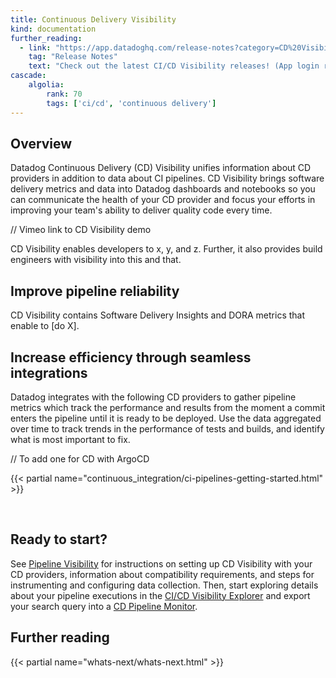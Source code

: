 ```yaml
---
title: Continuous Delivery Visibility
kind: documentation
further_reading:
  - link: "https://app.datadoghq.com/release-notes?category=CD%20Visibility"
    tag: "Release Notes"
    text: "Check out the latest CI/CD Visibility releases! (App login required)"
cascade:
    algolia:
        rank: 70
        tags: ['ci/cd', 'continuous delivery']
---
```


## Overview

Datadog Continuous Delivery (CD) Visibility unifies information about CD providers in addition to data about CI pipelines. CD Visibility brings software delivery metrics and data into Datadog dashboards and notebooks so you can communicate the health of your CD provider and focus your efforts in improving your team's ability to deliver quality code every time.

// Vimeo link to CD Visibility demo

CD Visibility enables developers to x, y, and z. Further, it also provides build engineers with visibility into this and that. 

## Improve pipeline reliability

CD Visibility contains Software Delivery Insights and DORA metrics that enable to [do X].

## Increase efficiency through seamless integrations

Datadog integrates with the following CD providers to gather pipeline metrics which track the performance and results from the moment a commit enters the pipeline until it is ready to be deployed. Use the data aggregated over time to track trends in the performance of tests and builds, and identify what is most important to fix.

// To add one for CD with ArgoCD

{{< partial name="continuous_integration/ci-pipelines-getting-started.html" >}}

</br>

## Ready to start?

See [Pipeline Visibility][1] for instructions on setting up CD Visibility with your CD providers, information about compatibility requirements, and steps for instrumenting and configuring data collection. Then, start exploring details about your pipeline executions in the [CI/CD Visibility Explorer][2] and export your search query into a [CD Pipeline Monitor][3].

## Further reading

{{< partial name="whats-next/whats-next.html" >}}

[1]: /continuous_delivery/pipelines
[2]: /continuous_delivery/explorer
[3]: /monitors/types/ci